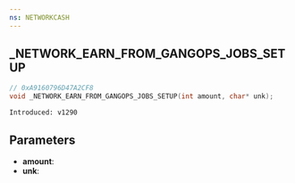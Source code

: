 ```yaml
---
ns: NETWORKCASH
---
```

## _NETWORK_EARN_FROM_GANGOPS_JOBS_SETUP

```c
// 0xA9160796D47A2CF8
void _NETWORK_EARN_FROM_GANGOPS_JOBS_SETUP(int amount, char* unk);
```

```
Introduced: v1290
```

## Parameters
* **amount**:
* **unk**:

